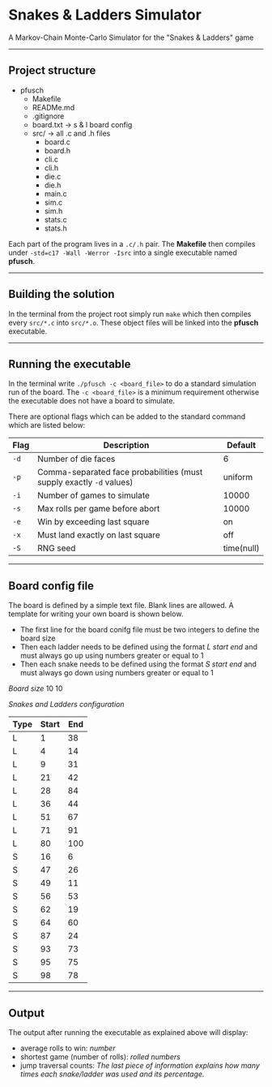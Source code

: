 # Snakes & Ladders Simulator

A Markov-Chain Monte-Carlo Simulator for the "Snakes & Ladders" game

---

## Project structure

- pfusch
    - Makefile 
    - READMe.md
    - .gitignore 
    - board.txt -> s & l board config
    - src/ -> all .c and .h files
        - board.c
        - board.h
        - cli.c 
        - cli.h
        - die.c
        - die.h
        - main.c
        - sim.c
        - sim.h 
        - stats.c
        - stats.h

Each part of the program lives in a `.c/.h` pair.
The **Makefile** then compiles under `-std=c17 -Wall -Werror -Isrc` into a single executable named **pfusch**.

---

## Building the solution

In the terminal from the project root simply run `make` which then compiles every `src/*.c` into `src/*.o`. These object files will be linked into the **pfusch** executable. 

---

## Running the executable

In the terminal write `./pfusch -c <board_file>` to do a standard simulation run of the board. The `-c <board_file>` is a minimum requirement otherwise the executable does not have a board to simulate.

There are optional flags which can be added to the standard command which are listed below:

| Flag | Description                                                          | Default    |
| ---- | -------------------------------------------------------------------- | ---------- |
| `-d` | Number of die faces                                                  | 6          |
| `-p` | Comma-separated face probabilities (must supply exactly `-d` values) | uniform    |
| `-i` | Number of games to simulate                                          | 10000      |
| `-s` | Max rolls per game before abort                                      | 10000      |
| `-e` | Win by exceeding last square                                         | on         |
| `-x` | Must land exactly on last square                                     | off        |
| `-S` | RNG seed                                                             | time(null) |

---

## Board config file

The board is defined by a simple text file. Blank lines are allowed. A template for writing your own board is shown below.

- The first line for the board conifg file must be two integers to define the board size
- Then each ladder needs to be defined using the format *L start end* and must always go up using numbers greater or equal to 1
- Then each snake needs to be defined using the format *S start end* and must always go down using numbers greater or equal to 1

*Board size*
10 10

*Snakes and Ladders configuration*

|Type  | Start | End |
|------|-------|-----|
| L    | 1     | 38  |
| L    | 4     | 14  |
| L    | 9     | 31  |
| L    | 21    | 42  |
| L    | 28    | 84  |
| L    | 36    | 44  |
| L    | 51    | 67  |
| L    | 71    | 91  |
| L    | 80    | 100 |
| S    | 16    | 6   |
| S    | 47    | 26  |
| S    | 49    | 11  |
| S    | 56    | 53  |
| S    | 62    | 19  |
| S    | 64    | 60  |
| S    | 87    | 24  |
| S    | 93    | 73  |
| S    | 95    | 75  |
| S    | 98    | 78  |


---

## Output

The output after running the executable as explained above will display:

- average rolls to win: *number*
- shortest game (number of rolls): *rolled numbers*
- jump traversal counts: *The last piece of information explains how many times each snake/ladder was used and its percentage.* 
